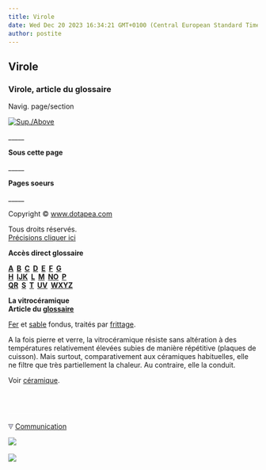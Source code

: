 ```yaml
---
title: Virole
date: Wed Dec 20 2023 16:34:21 GMT+0100 (Central European Standard Time)
author: postite
---
```


## Virole
### Virole, article du glossaire
 Navig. page/section

[![Sup./Above](_derived/up_cmp_themenoir010_up.gif)](uv.html)

\_\_\_\_\_

**Sous cette page**

\_\_\_\_\_

**Pages soeurs**

\_\_\_\_\_

Copyright © www.dotapea.com

Tous droits réservés.  
[Précisions cliquer ici](droitscopie.html)

**Accès direct glossaire**

**[A](a.html)  [B](b.html)  [C](c.html)  [D](d.html)  [E](e.html)  [F](f.html)  [G](g.html)  
[H](h.html)  [IJK](ijk.html)  [L](l.html)  [M](m.html)  [NO](no.html)  [P](p.html)  
[QR](qr.html)  [S](s.html)  [T](t.html)  [UV](uv.html)  [WXYZ](wxyz.html)**

**La vitrocéramique  
Article du [glossaire](glossaire.html)**

[Fer](vitroceramique.html) et [sable](sable.html) fondus, traités par [frittage](frittage.html).

A la fois pierre et verre, la vitrocéramique résiste sans altération à des températures relativement élevées subies de manière répétitive (plaques de cuisson). Mais surtout, comparativement aux céramiques habituelles, elle ne filtre que très partiellement la chaleur. Au contraire, elle la conduit.

Voir [céramique](ceramique.html).



 

 ![](images/transparent122x1.gif)

![](images/flechebas.gif) [Communication](http://www.artrealite.com/annonceurs.htm) 

[![](https://cbonvin.fr/sites/regie.artrealite.com/visuels/campagne1.png)](index-2.html#20131014)

![](https://cbonvin.fr/sites/regie.artrealite.com/visuels/campagne2.png)
